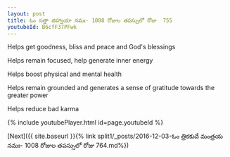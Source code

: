 ```yaml
---
layout: post
title: ఓం సత్తా జిహ్వాయా నమః- 1008 రోజుల తపస్సులో రోజు  755
youtubeId: B6cfF37PFwk
---
```

 
 
Helps get goodness, bliss and peace and God's blessings
 
Helps remain focused, help generate inner energy 
 
Helps boost physical and mental health 
 
Helps remain grounded and generates a sense of gratitude towards the greater power 
 
Helps reduce bad karma
 
 
 
 


{% include youtubePlayer.html id=page.youtubeId %}
 
[Next]({{ site.baseurl }}{% link  split1/_posts/2016-12-03-ఓం త్రికకుదే మంత్రయ నమః- 1008 రోజుల తపస్సులో రోజు  764.md%})
 
